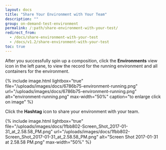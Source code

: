 ```yaml
---
layout: docs
title: "Share Your Environment with Your Team"
description: ""
group: on-demand-test-environment
permalink: /:path/share-environment-with-your-test/
redirect_from:
  - /docs/share-environment-with-your-test
  - /docs/v1.2/share-environment-with-your-test
toc: true
---
```

After you successfully spin up a composition, click the **Environments** view icon in the left pane, to view the record for the running environment and all containers for the environment.

{% include 
image.html 
lightbox="true" 
file="/uploads/images/docs/6786b75-environment-running.png" 
url="/uploads/images/docs/6786b75-environment-running.png"
alt="environment-running.png" 
max-width="50%"
caption="to enlarge click on image"
%}

Click the **Hashtag** icon to share your environment with your team.

{% include 
image.html 
lightbox="true" 
file="/uploads/images/docs/1fbb802-Screen_Shot_2017-01-31_at_2.58.58_PM.png" 
url="/uploads/images/docs/1fbb802-Screen_Shot_2017-01-31_at_2.58.58_PM.png"
alt="Screen Shot 2017-01-31 at 2.58.58 PM.png" 
max-width="50%"
%}

